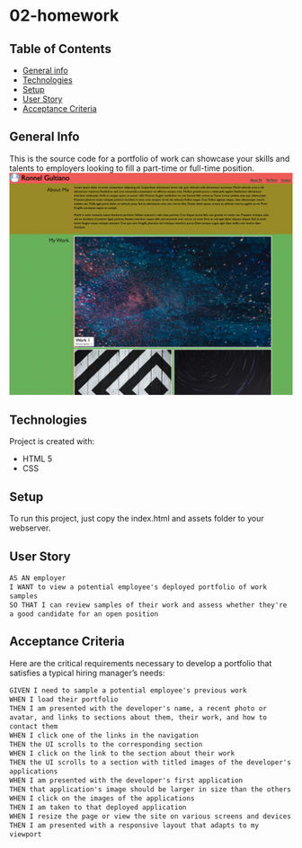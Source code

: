 # 02-homework


## Table of Contents
* [General info](#general-info)
* [Technologies](#technologies)
* [Setup](#setup)
* [User Story](#User-Story)
* [Acceptance Criteria](#Acceptance-Criteria)

## General Info
This is the source code for a portfolio of work can showcase your skills and talents to employers looking to fill a part-time or full-time position. 
![Screenshot of the Portfolio Page](Screenshot-1.png "Screenshot of the Portfolio")

## Technologies
Project is created with:
* HTML 5
* CSS

## Setup
To run this project, just copy the index.html and assets folder to your webserver.

## User Story

```
AS AN employer
I WANT to view a potential employee's deployed portfolio of work samples
SO THAT I can review samples of their work and assess whether they're a good candidate for an open position
```


## Acceptance Criteria

Here are the critical requirements necessary to develop a portfolio that satisfies a typical hiring manager’s needs:

```
GIVEN I need to sample a potential employee's previous work
WHEN I load their portfolio
THEN I am presented with the developer's name, a recent photo or avatar, and links to sections about them, their work, and how to contact them
WHEN I click one of the links in the navigation
THEN the UI scrolls to the corresponding section
WHEN I click on the link to the section about their work
THEN the UI scrolls to a section with titled images of the developer's applications
WHEN I am presented with the developer's first application
THEN that application's image should be larger in size than the others
WHEN I click on the images of the applications
THEN I am taken to that deployed application
WHEN I resize the page or view the site on various screens and devices
THEN I am presented with a responsive layout that adapts to my viewport
```